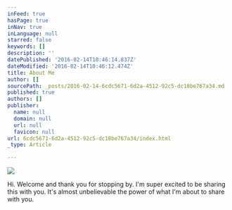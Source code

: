 ```yaml
---
inFeed: true
hasPage: true
inNav: true
inLanguage: null
starred: false
keywords: []
description: ''
datePublished: '2016-02-14T10:46:14.837Z'
dateModified: '2016-02-14T10:46:12.474Z'
title: About Me
author: []
sourcePath: _posts/2016-02-14-6cdc5671-6d2a-4512-92c5-dc18be767a34.md
published: true
authors: []
publisher:
  name: null
  domain: null
  url: null
  favicon: null
url: 6cdc5671-6d2a-4512-92c5-dc18be767a34/index.html
_type: Article

---
```

![](https://s3-us-west-2.amazonaws.com/the-grid-img/p/ff2fee0d84780bf1b23c5ae2551a4d725fb615e0.jpg)

Hi.  Welcome and thank you for stopping by.  I'm super excited to be sharing this with you.  It's almost unbelievable the power of what I'm about to share with you.